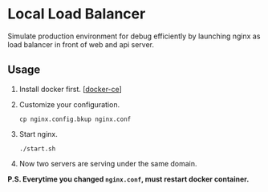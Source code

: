 Local Load Balancer
===

Simulate production environment for debug efficiently by launching nginx as load balancer in front of web and api server.

## Usage

1. Install docker first. [[docker-ce](https://www.docker.com/community-edition)]

1. Customize your configuration.

    ```
    cp nginx.config.bkup nginx.conf
    ```

1. Start nginx.

    ```
    ./start.sh
    ```

1. Now two servers are serving under the same domain.

**P.S. Everytime you changed `nginx.conf`, must restart docker container.**
